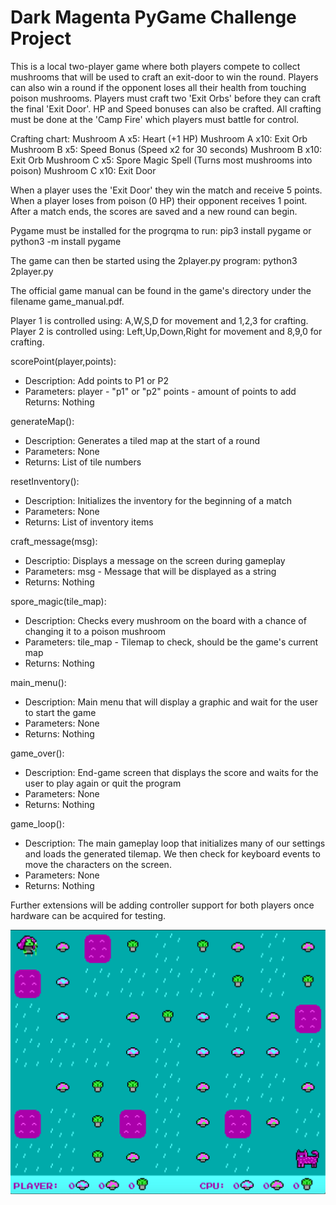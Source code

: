 # Dark Magenta PyGame Challenge Project

This is a local two-player game where both players compete to collect
mushrooms that will be used to craft an exit-door to win the round.
Players can also win a round if the opponent loses all their health
from touching poison mushrooms. Players must craft two 'Exit Orbs' before
they can craft the final 'Exit Door'. HP and Speed bonuses can also be
crafted. All crafting must be done at the 'Camp Fire' which players must
battle for control.

Crafting chart:
Mushroom A x5: Heart (+1 HP)
Mushroom A x10: Exit Orb
Mushroom B x5: Speed Bonus (Speed x2 for 30 seconds)
Mushroom B x10: Exit Orb
Mushroom C x5: Spore Magic Spell (Turns most mushrooms into poison)
Mushroom C x10: Exit Door

When a player uses the 'Exit Door' they win the match and receive 5 points.
When a player loses from poison (0 HP) their opponent receives 1 point. 
After a match ends, the scores are saved and a new round can begin.

Pygame must be installed for the progrqma to run:
pip3 install pygame  or  python3 -m install pygame

The game can then be started using the 2player.py program:
python3 2player.py

The official game manual can be found in the game's directory under the
filename game_manual.pdf.

Player 1 is controlled using: A,W,S,D for movement and 1,2,3 for crafting.
Player 2 is controlled using: Left,Up,Down,Right for movement and 8,9,0 for crafting.

scorePoint(player,points):
- Description: Add points to P1 or P2
- Parameters:
    player - "p1" or "p2"
    points - amount of points to add
Returns: Nothing

generateMap():
- Description: Generates a tiled map at the start of a round
- Parameters: None
- Returns:
    List of tile numbers

resetInventory():
- Description: Initializes the inventory for the beginning of a match
- Parameters: None
- Returns:
    List of inventory items

craft_message(msg):
- Descriptio: Displays a message on the screen during gameplay
- Parameters:
    msg - Message that will be displayed as a string
- Returns: Nothing

spore_magic(tile_map):
- Description: Checks every mushroom on the board with a chance of changing it to a poison mushroom
- Parameters:
    tile_map - Tilemap to check, should be the game's current map
- Returns: Nothing

main_menu():
- Description: Main menu that will display a graphic and wait for the user to start the game
- Parameters: None
- Returns: Nothing

game_over():
- Description: End-game screen that displays the score and waits for the user to play again or quit the program
- Parameters: None
- Returns: Nothing

game_loop():
- Description: The main gameplay loop that initializes many of our settings and loads the generated tilemap. 
             We then check for keyboard events to move the characters on the screen.
- Parameters: None
- Returns: Nothing

Further extensions will be adding controller support for both players once hardware
can be acquired for testing. 

![Screenshot](https://github.com/jgraykeyin/darkmagenta/blob/main/images/screenshot.png)
